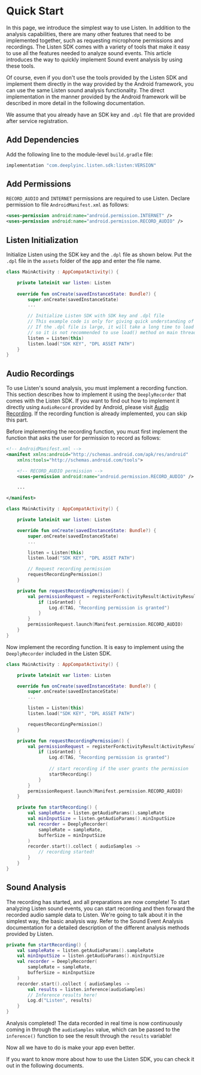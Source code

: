 # Quick Start

In this page, we introduce the simplest way to use Listen.
In addition to the analysis capabilities, there are many other features that need to be implemented together, such as requesting microphone permissions and recordings. 
The Listen SDK comes with a variety of tools that make it easy to use all the features needed to analyze sound events. 
This article introduces the way to quickly implement Sound event analysis by using these tools.

Of course, even if you don't use the tools provided by the Listen SDK and implement them directly in the way provided by the Android framework, you can use the same Listen sound analysis functionality.
The direct implementation in the manner provided by the Android framework will be described in more detail in the following documentation.

We assume that you already have an SDK key and `.dpl` file that are provided after service registration. 



## Add Dependencies

Add the following line to the module-level `build.gradle` file:

```groovy
implementation "com.deeplyinc.listen.sdk:listen:VERSION"
```



## Add Permissions

`RECORD_AUDIO` and `INTERNET` permissions are required to use Listen.
Declare permission to file `AndroidManifest.xml` as follows:

```xml
<uses-permission android:name="android.permission.INTERNET" />
<uses-permission android:name="android.permission.RECORD_AUDIO" />
```



## Listen Initialization

Initialize Listen using the SDK key and the `.dpl` file as shown below.
Put the `.dpl` file in the `assets` folder of the app and enter the file name. 

```kotlin
class MainActivity : AppCompatActivity() {

    private lateinit var listen: Listen
    
    override fun onCreate(savedInstanceState: Bundle?) {
        super.onCreate(savedInstanceState)
        ... 

        // Initialize Listen SDK with SDK key and .dpl file
        // This example code is only for giving quick understanding of how we can use Listen SDK. 
        // If the .dpl file is large, it will take a long time to load .dpl file, 
        // so it is not recommended to use load() method on main thread in practical use. 
        listen = Listen(this)
        listen.load("SDK KEY", "DPL ASSET PATH")
    }
}

```



## Audio Recordings

To use Listen's sound analysis, you must implement a recording function.
This section describes how to implement it using the `DeeplyRecorder` that comes with the Listen SDK.
If you want to find out how to implement it directly using `AudioRecord` provided by Android, please visit [Audio Recording](audio-recording).
If the recording function is already implemented, you can skip this part. 

Before implementing the recording function, you must first implement the function that asks the user for permission to record as follows:

```xml
<!-- AndroidManifest.xml -->
<manifest xmlns:android="http://schemas.android.com/apk/res/android"
    xmlns:tools="http://schemas.android.com/tools">

    <!-- RECORD_AUDIO permission -->
    <uses-permission android:name="android.permission.RECORD_AUDIO" />

    ...

</manifest>
```

```kotlin
class MainActivity : AppCompatActivity() {

    private lateinit var listen: Listen

    override fun onCreate(savedInstanceState: Bundle?) {
        super.onCreate(savedInstanceState)
        ...

        listen = Listen(this)
        listen.load("SDK KEY", "DPL ASSET PATH")

        // Request recording permission
        requestRecordingPermission()
    }

    private fun requestRecordingPermission() {
        val permissionRequest = registerForActivityResult(ActivityResultContracts.RequestPermission()) { isGranted ->
            if (isGranted) {
                Log.d(TAG, "Recording permission is granted")
            }
        }
        permissionRequest.launch(Manifest.permission.RECORD_AUDIO)
    }
}
```

Now implement the recording function.
It is easy to implement using the `DeeplyRecorder` included in the Listen SDK. 

```kotlin
class MainActivity : AppCompatActivity() {

    private lateinit var listen: Listen

    override fun onCreate(savedInstanceState: Bundle?) {
        super.onCreate(savedInstanceState)
        ...

        listen = Listen(this)
        listen.load("SDK KEY", "DPL ASSET PATH")

        requestRecordingPermission()
    }

    private fun requestRecordingPermission() {
        val permissionRequest = registerForActivityResult(ActivityResultContracts.RequestPermission()) { isGranted ->
            if (isGranted) {
                Log.d(TAG, "Recording permission is granted")
                
                // start recording if the user grants the permission
                startRecording()
            }
        }
        permissionRequest.launch(Manifest.permission.RECORD_AUDIO)
    }

    private fun startRecording() {
        val sampleRate = listen.getAudioParams().sampleRate
        val minInputSize = listen.getAudioParams().minInputSize
        val recorder = DeeplyRecorder(
            sampleRate = sampleRate,
            bufferSize = minInputSize
        )
        recorder.start().collect { audioSamples ->
            // recording started!
        }
    }
}
```



## Sound Analysis

The recording has started, and all preparations are now complete!
To start analyzing Listen sound events, you can start recording and then forward the recorded audio sample data to Listen. 
We're going to talk about it in the simplest way, the basic analysis way.
Refer to the Sound Event Analysis documentation for a detailed description of the different analysis methods provided by Listen.

```kotlin
private fun startRecording() {
    val sampleRate = listen.getAudioParams().sampleRate
    val minInputSize = listen.getAudioParams().minInputSize
    val recorder = DeeplyRecorder(
        sampleRate = sampleRate,
        bufferSize = minInputSize
    )
    recorder.start().collect { audioSamples ->
        val results = listen.inference(audioSamples)
        // Inference results here!
        Log.d("Listen", results)
    }
}
```

Analysis completed!
The data recorded in real time is now continuously coming in through the `audioSamples` value, which can be passed to the `inference()` function to see the result through the `results` variable!

Now all we have to do is make your app even better. 

If you want to know more about how to use the Listen SDK, you can check it out in the following documents. 


